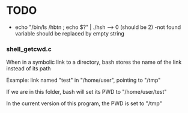 # TODO

 - echo "/bin/ls /hbtn ; echo \$?" | ./hsh --> 0 (should be 2)
 -not found variable should be replaced by empty string

### shell_getcwd.c

When in a symbolic link to a directory, bash stores the name of the link instead of its path

Example: link named "test" in "/home/user", pointing to "/tmp"

If we are in this folder, bash will set its PWD to "/home/user/test"

In the current version of this program, the PWD is set to "/tmp"
